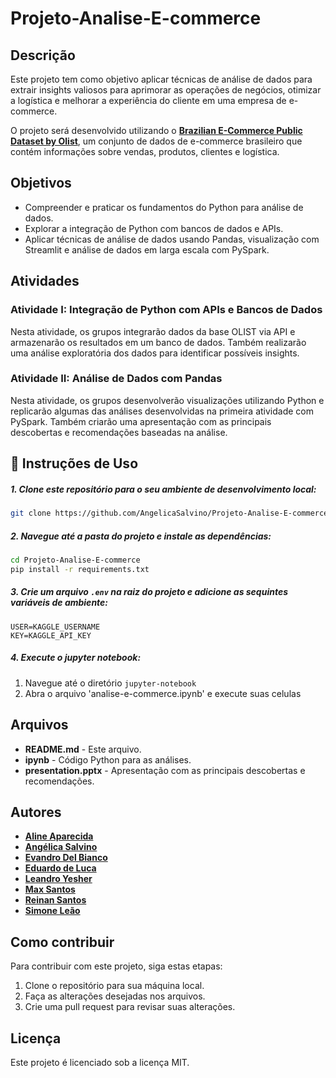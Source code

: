 # Projeto-Analise-E-commerce

## Descrição

Este projeto tem como objetivo aplicar técnicas de análise de dados para extrair insights valiosos para aprimorar as operações de negócios, otimizar a logística e melhorar a experiência do cliente em uma empresa de e-commerce.

O projeto será desenvolvido utilizando o **[Brazilian E-Commerce Public Dataset by Olist](https://www.kaggle.com/datasets/olistbr/brazilian-ecommerce)**, um conjunto de dados de e-commerce brasileiro que contém informações sobre vendas, produtos, clientes e logística.

## Objetivos

* Compreender e praticar os fundamentos do Python para análise de dados.
* Explorar a integração de Python com bancos de dados e APIs.
* Aplicar técnicas de análise de dados usando Pandas, visualização com Streamlit e análise de dados em larga escala com PySpark.

## Atividades

### Atividade I: Integração de Python com APIs e Bancos de Dados

Nesta atividade, os grupos integrarão dados da base OLIST via API e armazenarão os resultados em um banco de dados. Também realizarão uma análise exploratória dos dados para identificar possíveis insights.

### Atividade II: Análise de Dados com Pandas

Nesta atividade, os grupos desenvolverão visualizações utilizando Python e replicarão algumas das análises desenvolvidas na primeira atividade com PySpark. Também criarão uma apresentação com as principais descobertas e recomendações baseadas na análise.

## 📖 Instruções de Uso 

##### 1. Clone este repositório para o seu ambiente de desenvolvimento local:

```sh
git clone https://github.com/AngelicaSalvino/Projeto-Analise-E-commerce.git
```

##### 2. Navegue até a pasta do projeto e instale as dependências:
   
```sh
cd Projeto-Analise-E-commerce
pip install -r requirements.txt
```

##### 3. Crie um arquivo `.env` na raiz do projeto e adicione as sequintes variáveis de ambiente:

```
USER=KAGGLE_USERNAME
KEY=KAGGLE_API_KEY
```

##### 4. Execute o jupyter notebook:

1. Navegue até o diretório `jupyter-notebook`
2. Abra o arquivo 'analise-e-commerce.ipynb' e execute suas celulas

## Arquivos

* **README.md** - Este arquivo.
* **ipynb** - Código Python para as análises.
* **presentation.pptx** - Apresentação com as principais descobertas e recomendações.

## Autores

* [**Aline Aparecida**](https://github.com/Alineaps)
* [**Angélica Salvino**](https://github.com/AngelicaSalvino)
* [**Evandro Del Bianco**](https://github.com/biancev)
* [**Eduardo de Luca**](https://github.com/edudeluca)
* [**Leandro Yesher**](https://github.com/LeandroYesher)
* [**Max Santos**](https://github.com/UFC016)
* [**Reinan Santos**](https://github.com/Reinan-1)
* [**Simone Leão**](https://github.com/simoneleao)

## Como contribuir

Para contribuir com este projeto, siga estas etapas:

1. Clone o repositório para sua máquina local.
2. Faça as alterações desejadas nos arquivos.
3. Crie uma pull request para revisar suas alterações.

## Licença

Este projeto é licenciado sob a licença MIT.
